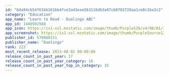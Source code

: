 ```yaml
---
id: "6da94cb54f61bb161bb4fce3a43eae563116db3a07cb0703728aa1ce0c1ba3c2"
category: "Education"
app_name: "Learn to Read - Duolingo ABC"
app_id: 1440502568
app_icon: https://is1-ssl.mzstatic.com/image/thumb/Purple126/v4/98/01/13/980113b8-da7c-7c23-26c5-4697e7fb522b/AppIcon-1x_U007epad-0-sRGB-85-220.png/1024x1024bb.png
app_screenshot: https://is1-ssl.mzstatic.com/image/thumb/PurpleSource126/v4/f9/5b/44/f95b44a9-f071-d6b1-1ce1-d7b90b9c8f49/3c667683-8b42-4d3d-943f-d093598270d4_Duolingo_Inc_Duolingo_US_iOS_6.5_Inch_Screenshot_Mockups_220503-1.png/1284x2778bb.png
publisher_id: 570060151
publisher_name: "Duolingo"
rank: 223
most_recent_release: 2023-08-02 00:00:00
release_count_in_past_year: 17
release_count_in_past_year_category: 16
release_count_in_past_year_top_in_category: 35
---
```

